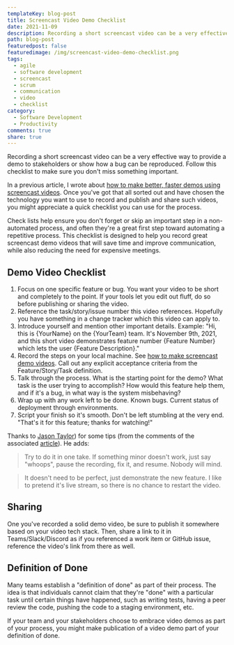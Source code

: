 ```yaml
---
templateKey: blog-post
title: Screencast Video Demo Checklist
date: 2021-11-09
description: Recording a short screencast video can be a very effective way to provide a demo to stakeholders or show how a bug can be reproduced. Follow this checklist to make sure you don't miss something important.
path: blog-post
featuredpost: false
featuredimage: /img/screencast-video-demo-checklist.png
tags:
  - agile
  - software development
  - screencast
  - scrum
  - communication
  - video
  - checklist
category:
  - Software Development
  - Productivity
comments: true
share: true
---
```


Recording a short screencast video can be a very effective way to provide a demo to stakeholders or show how a bug can be reproduced. Follow this checklist to make sure you don't miss something important.

In a previous article, I wrote about [how to make better, faster demos using screencast videos](/better-faster-demos-with-screencast-videos/). Once you've got that all sorted out and have chosen the technology you want to use to record and publish and share such videos, you might appreciate a quick checklist you can use for the process.

Check lists help ensure you don't forget or skip an important step in a non-automated process, and often they're a great first step toward automating a repetitive process. This checklist is designed to help you record great screencast demo videos that will save time and improve communication, while also reducing the need for expensive meetings.

## Demo Video Checklist

1. Focus on one specific feature or bug. You want your video to be short and completely to the point. If your tools let you edit out fluff, do so before publishing or sharing the video.
2. Reference the task/story/issue number this video references. Hopefully you have something in a change tracker which this video can apply to.
3. Introduce yourself and mention other important details. Example: "Hi, this is {YourName} on the {YourTeam} team. It's November 9th, 2021, and this short video demonstrates feature number {Feature Number} which lets the user {Feature Description}."
4. Record the steps on your local machine. See [how to make screencast demo videos](/better-faster-demos-with-screencast-videos/). Call out any explicit acceptance criteria from the Feature/Story/Task definition.
5. Talk through the process. What is the starting point for the demo? What task is the user trying to accomplish? How would this feature help them, and if it's a bug, in what way is the system misbehaving?
6. Wrap up with any work left to be done. Known bugs. Current status of deployment through environments.
7. Script your finish so it's smooth. Don't be left stumbling at the very end. "That's it for this feature; thanks for watching!"

Thanks to [Jason Taylor](https://twitter.com/jasontaylordev)) for some tips (from the comments of the associated [article](/better-faster-demos-with-screencast-videos/)). He adds:

> Try to do it in one take. If something minor doesn't work, just say "whoops", pause the recording, fix it, and resume. Nobody will mind.

> It doesn't need to be perfect, just demonstrate the new feature. I like to pretend it's live stream, so there is no chance to restart the video.

## Sharing

One you've recorded a solid demo video, be sure to publish it somewhere based on your video tech stack. Then, share a link to it in Teams/Slack/Discord as if you referenced a work item or GitHub issue, reference the video's link from there as well.

## Definition of Done

Many teams establish a "definition of done" as part of their process. The idea is that individuals cannot claim that they're "done" with a particular task until certain things have happened, such as writing tests, having a peer review the code, pushing the code to a staging environment, etc.

If your team and your stakeholders choose to embrace video demos as part of your process, you might make publication of a video demo part of your definition of done.
